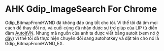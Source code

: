 # AHK Gdip_ImageSearch For Chrome
Gdip_BitmapFromHWND đã không đáp ứng tốt cho tôi. Vì thế tôi đã tìm mọi cách để thay đổi nó, và cuối cùng đã nhận được sự trợ giúp của LIP
từ diễn đàm [AutoitVN](http://autoitvn.com). Nhưng mã nguồn của anh ta được viết bằng autoit (xem nó [ở đây](http://autoitvn.com/threads/imagesearch-by-lip.2276/#post-9159)) vì thế tôi đã thực hiện chuyển đổi sang autohotkey và đặt tên cho nó là Gdip_BitmapFromHWND_EX.
